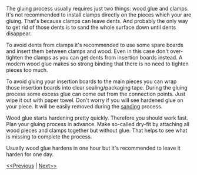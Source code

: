 The gluing process usually requires just two things: wood glue and clamps. It's not recommended to install clamps directly on the pieces which your are gluing. That's because clamps can leave dents. And probably the only way to get rid of those dents is to sand the whole surface down until dents disappear.

To avoid dents from clamps it's recommended to use some spare boards and insert them between clamps and wood. Even in this case don't over-tighten the clamps as you can get dents from insertion boards instead. A modern wood glue makes so strong binding that there is no need to tighten pieces too much. 

To avoid gluing your insertion boards to the main pieces you can wrap those insertion boards into clear sealing/packaging tape. During the gluing process some excess glue can come out from the connection points. Just wipe it out with paper towel. Don't worry if you will see hardened glue on your piece. It will be easily removed during the [sanding](https://github.com/project-owner/Peppy.doc/wiki/Sanding) process.

Wood glue starts hardening pretty quickly. Therefore you should work fast. Plan your gluing process in advance. Make so-called dry-fit by attaching all wood pieces and clamps together but without glue. That helps to see what is missing to complete the process. 

Usually wood glue hardens in one hour but it's recommended to leave it harden for one day.

[<<Previous](https://github.com/project-owner/Peppy.doc/wiki/Sawing) | [Next>>](https://github.com/project-owner/Peppy.doc/wiki/Sanding)